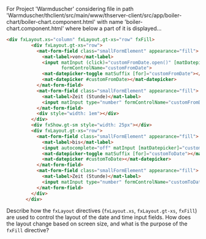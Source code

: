 For Project 'Warmduscher' considering file in path 'Warmduscher/thclient/src/main/www/thserver-client/src/app/boiler-chart/boiler-chart.component.html' with name 'boiler-chart.component.html' where below a part of it is displayed...
```html
<div fxLayout.xs="column" fxLayout.gt-xs="row" fxFill>
         <div fxLayout.gt-xs="row">
           <mat-form-field class="smallFormElement" appearance="fill">
             <mat-label>von</mat-label>
             <input matInput (click)="customFromDate.open()" [matDatepicker]="customFromDate"
                    formControlName="customFromDate">
             <mat-datepicker-toggle matSuffix [for]="customFromDate"></mat-datepicker-toggle>
             <mat-datepicker #customFromDate></mat-datepicker>
           </mat-form-field>
           <mat-form-field class="smallFormElement" appearance="fill">
             <mat-label>Zeit (Stunde)</mat-label>
             <input matInput type="number" formControlName="customFromDateTimePart">
           </mat-form-field>
           <div style="width: 1em"></div>
         </div>
         <div fxShow.gt-sm style="width: 25px"></div>
         <div fxLayout.gt-xs="row">
           <mat-form-field class="smallFormElement" appearance="fill">
             <mat-label>bis</mat-label>
             <input autocomplete="off" matInput [matDatepicker]="customToDate" formControlName="customToDate">
             <mat-datepicker-toggle matSuffix [for]="customToDate"></mat-datepicker-toggle>
             <mat-datepicker #customToDate></mat-datepicker>
           </mat-form-field>
           <mat-form-field class="smallFormElement" appearance="fill">
             <mat-label>Zeit (Stunde)</mat-label>
             <input matInput type="number" formControlName="customToDateTimePart">
           </mat-form-field>
         </div>
       </div>
```
Describe how the `fxLayout` directives (`fxLayout.xs`, `fxLayout.gt-xs`, `fxFill`) are used to control the layout of the date and time input fields.  How does the layout change based on screen size, and what is the purpose of the `fxFill` directive?